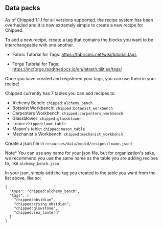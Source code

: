 ## Data packs

As of Chipped 1.1.1 for all versions supported, the recipe system has been overhauled and it is now extremely simple to create a new recipe for Chipped.

To add a new recipe, create a tag that contains the blocks you want to be interchangeable with one another.

* Fabric Tutorial for Tags: https://fabricmc.net/wiki/tutorial:tags

* Forge Tutorial for Tags: https://mcforge.readthedocs.io/en/latest/utilities/tags/

Once you have created and registered your tags, you can use them in your recipe!

Chipped currently has 7 tables you can add recipes to:
* Alchemy Bench: `chipped:alchemy_bench`
* Botanist Workbench: `chipped:botanist_workbench`
* Carpenters Workbench: `chipped:carpenters_workbench`
* Glassblower: `chipped:glassblower`
* Loom: `chipped:loom_table`
* Mason's table: `chipped:mason_table`
* Mechanist's Workbench: `chipped:mechanist_workbench`

Create a json file in `resources/data/modid/recipes/[name.json]`

Note* You can use any name for your json file, but for organization's sake, we recommend you use the same name as the table you are adding recipes to, like `alchemy_bench.json`

In your json, simply add the tag you created to the table you want from the list above, like so:

```
{
  "type": "chipped:alchemy_bench",
  "tags": [
    "chipped:obsidian",
    "chipped:crying_obsidian",
    "chipped:glowstone",
    "chipped:sea_lantern"
  ]
}
```